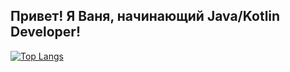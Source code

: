## Привет! Я Ваня, начинающий Java/Kotlin Developer!
[![Top Langs](https://github-readme-stats.vercel.app/api/top-langs/?username=QueueX&theme=tokyonight&hide=javascript,css,html)](https://github.com/anuraghazra/github-readme-stats)
<!--
**QueueX/QueueX** is a ✨ _special_ ✨ repository because its `README.md` (this file) appears on your GitHub profile.

Here are some ideas to get you started:

- 🔭 I’m currently working on ...
- 🌱 I’m currently learning ...
- 👯 I’m looking to collaborate on ...
- 🤔 I’m looking for help with ...
- 💬 Ask me about ...
- 📫 How to reach me: ...
- 😄 Pronouns: ...
- ⚡ Fun fact: ...
-->
